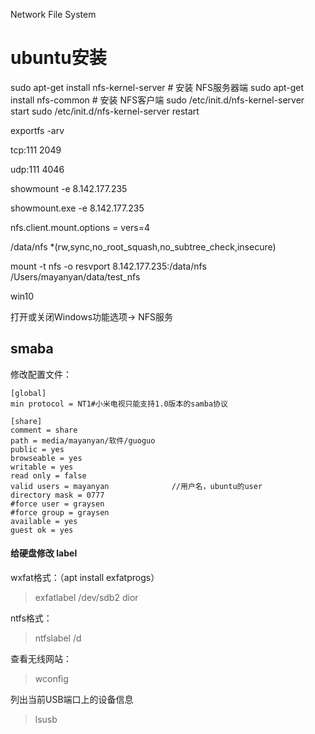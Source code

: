 Network File System

# ubuntu安装

sudo apt\-get install nfs\-kernel\-server \# 安装 NFS服务器端
sudo apt\-get install nfs\-common \# 安装 NFS客户端
sudo /etc/init.d/nfs\-kernel\-server start
sudo /etc/init.d/nfs\-kernel\-server restart

exportfs \-arv

tcp:111 2049

udp:111 4046

showmount \-e 8.142.177.235

showmount.exe \-e 8.142.177.235

nfs.client.mount.options = vers=4

/data/nfs \*\(rw,sync,no\_root\_squash,no\_subtree\_check,insecure\)

mount \-t nfs \-o resvport 8.142.177.235:/data/nfs /Users/mayanyan/data/test\_nfs

win10

打开或关闭Windows功能选项\-\> NFS服务

## smaba

修改配置文件：

```
[global]
min protocol = NT1#小米电视只能支持1.0版本的samba协议

[share]
comment = share
path = media/mayanyan/软件/guoguo
public = yes
browseable = yes
writable = yes
read only = false
valid users = mayanyan              //用户名，ubuntu的user
directory mask = 0777
#force user = graysen 
#force group = graysen 
available = yes
guest ok = yes
```

#### 给硬盘修改 label

wxfat格式：（apt install exfatprogs）

> exfatlabel /dev/sdb2 dior

ntfs格式：

> ntfslabel /d

查看无线网站：

> wconfig

列出当前USB端口上的设备信息

> lsusb
